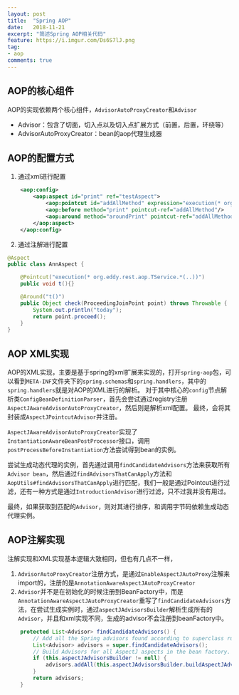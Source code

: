 ```yaml
---
layout: post
title:  "Spring AOP"
date:   2018-11-21
excerpt: "简述Spring AOP相关代码"
feature: https://i.imgur.com/Ds6S7lJ.png
tag:
- aop
comments: true
---
```


## AOP的核心组件

AOP的实现依赖两个核心组件，`AdvisorAutoProxyCreator`和`Advisor`

* Advisor：包含了切面，切入点以及切入点扩展方式（前置，后置，环绕等）
* AdvisorAutoProxyCreator：bean的aop代理生成器

## AOP的配置方式

1. 通过xml进行配置
``` xml
    <aop:config>
        <aop:aspect id="print" ref="testAspect">
            <aop:pointcut id="addAllMethod" expression="execution(* org.eddy.rest.aop.TestService.*(..))" />
            <aop:before method="print" pointcut-ref="addAllMethod"/>
            <aop:around method="aroundPrint" pointcut-ref="addAllMethod"/>
        </aop:aspect>
    </aop:config>
```

2. 通过注解进行配置
``` java
@Aspect
public class AnnAspect {

    @Pointcut("execution(* org.eddy.rest.aop.TService.*(..))")
    public void t(){}

    @Around("t()")
    public Object check(ProceedingJoinPoint point) throws Throwable {
        System.out.println("today");
        return point.proceed();
    }
}
```

## AOP XML实现

AOP的XML实现，主要是基于spring的xml扩展来实现的，打开`spring-aop`包，可以看到`META-INF`文件夹下的`spring.schemas`和`spring.handlers`，其中的`spring.handlers`就是对AOP的XML进行的解析。
对于其中核心的`config`节点解析类`ConfigBeanDefinitionParser`，首先会尝试通过registry注册`AspectJAwareAdvisorAutoProxyCreator`，然后则是解析xml配置。
最终，会将其封装成`AspectJPointcutAdvisor`并注册。

`AspectJAwareAdvisorAutoProxyCreator`实现了`InstantiationAwareBeanPostProcessor`接口，调用`postProcessBeforeInstantiation`方法尝试得到bean的实例。

尝试生成动态代理的实例，首先通过调用`findCandidateAdvisors`方法来获取所有`Advisor bean`，然后通过`findAdvisorsThatCanApply`方法和`AopUtils#findAdvisorsThatCanApply`进行匹配，我们一般是通过Pointcut进行过滤，还有一种方式是通过`IntroductionAdvisor`进行过滤，只不过我并没有用过。

最终，如果获取到匹配的`Advisor`，则对其进行排序，和调用字节码依赖生成动态代理实例。

## AOP注解实现

注解实现和XML实现基本逻辑大致相同，但也有几点不一样，
1. `AdvisorAutoProxyCreator`注册方式，是通过`EnableAspectJAutoProxy`注解来import的，注册的是`AnnotationAwareAspectJAutoProxyCreator`
2. `Advisor`并不是在初始化的时候注册到BeanFactory中，而是`AnnotationAwareAspectJAutoProxyCreator`重写了`findCandidateAdvisors`方法，在尝试生成实例时，通过`aspectJAdvisorsBuilder`解析生成所有的`Advisor`，并且和xml实现不同，生成的advisor不会注册到beanFactory中。
``` java
	protected List<Advisor> findCandidateAdvisors() {
		// Add all the Spring advisors found according to superclass rules.
		List<Advisor> advisors = super.findCandidateAdvisors();
		// Build Advisors for all AspectJ aspects in the bean factory.
		if (this.aspectJAdvisorsBuilder != null) {
			advisors.addAll(this.aspectJAdvisorsBuilder.buildAspectJAdvisors());
		}
		return advisors;
	}
	
```
